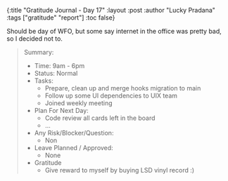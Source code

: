 {:title "Gratitude Journal - Day 17"
:layout :post
:author "Lucky Pradana"   
:tags  ["gratitude" "report"]
:toc false}

Should be day of WFO, but some say internet in the office was pretty bad, so I decided not to.

> Summary:
> - Time: 9am - 6pm
> - Status: Normal
> - Tasks:
>   - Prepare, clean up and merge hooks migration to main 
>   - Follow up some UI dependencies to UIX team
>   - Joined weekly meeting
> - Plan For Next Day:
>   - Code review all cards left in the board
>   - ...
> - Any Risk/Blocker/Question:
>   - Non
> - Leave Planned / Approved:
>   - None
> - Gratitude
>   - Give reward to myself by buying LSD vinyl record :)     
